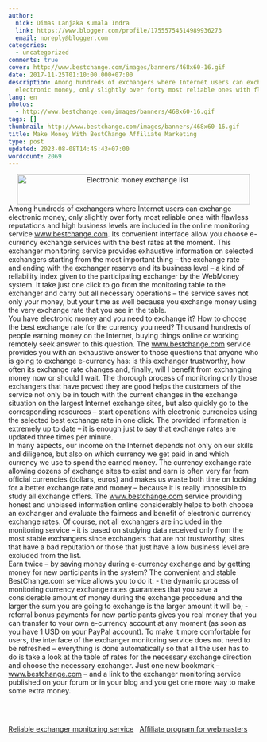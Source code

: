 ```yaml
---
author:
  nick: Dimas Lanjaka Kumala Indra
  link: https://www.blogger.com/profile/17555754514989936273
  email: noreply@blogger.com
categories:
  - uncategorized
comments: true
cover: http://www.bestchange.com/images/banners/468x60-16.gif
date: 2017-11-25T01:10:00.000+07:00
description: Among hundreds of exchangers where Internet users can exchange
  electronic money, only slightly over forty most reliable ones with flawless
lang: en
photos:
  - http://www.bestchange.com/images/banners/468x60-16.gif
tags: []
thumbnail: http://www.bestchange.com/images/banners/468x60-16.gif
title: Make Money With BestChange Affiliate Marketing
type: post
updated: 2023-08-08T14:45:43+07:00
wordcount: 2069
---
```


<center><a alt="bestchange" href="https://www.bestchange.com/?p=410410" rel="noopener noreferer nofollow" target="_blank" title="bestchange"><img alt="Electronic money exchange list" border="0" src="http://www.bestchange.com/images/banners/468x60-16.gif" height="60" title="E-currency exchanger monitor BestChange.com" width="468"></a></center><div class="w3-container w3-blue">Among hundreds of exchangers where Internet users can exchange electronic money, only slightly over forty most reliable ones with flawless reputations and high business levels are included in the online monitoring service <a alt="bestchange" href="https://www.bestchange.com/" onclick="this.href='https://www.bestchange.com/?p=410410'" rel="noopener noreferer nofollow" title="bestchange">www.bestchange.com</a>. Its convenient interface allow you choose e-currency exchange services with the best rates at the moment. This exchanger monitoring service provides exhaustive information on selected exchangers starting from the most important thing – the exchange rate – and ending with the exchanger reserve and its business level – a kind of reliability index given to the participating exchanger by the WebMoney system. It take just one click to go from the monitoring table to the exchanger and carry out all necessary operations – the service saves not only your money, but your time as well because you exchange money using the very exchange rate that you see in the table.</div><div class="w3-container w3-red">You have electronic money and you need to exchange it? How to choose the best exchange rate for the currency you need? Thousand hundreds of people earning money on the Internet, buying things online or working remotely seek answer to this question. The <a alt="bestchange" class="w3-text-white" href="https://www.bestchange.com/" onclick="this.href='https://www.bestchange.com/?p=410410'" rel="noopener noreferer nofollow" title="bestchange">www.bestchange.com</a> service provides you with an exhaustive answer to those questions that anyone who is going to exchange e-currency has: is this exchanger trustworthy, how often its exchange rate changes and, finally, will I benefit from exchanging money now or should I wait. The thorough process of monitoring only those exchangers that have proved they are good helps the customers of the service not only be in touch with the current changes in the exchange situation on the largest Internet exchange sites, but also quickly go to the corresponding resources – start operations with electronic currencies using the selected best exchange rate in one click. The provided information is extremely up to date – it is enough just to say that exchange rates are updated three times per minute.</div><div class="w3-container w3-teal w3-text-white">In many aspects, our income on the Internet depends not only on our skills and diligence, but also on which currency we get paid in and which currency we use to spend the earned money. The currency exchange rate allowing dozens of exchange sites to exist and earn is often very far from official currencies (dollars, euros) and makes us waste both time on looking for a better exchange rate and money – because it is really impossible to study all exchange offers. The <a alt="bestchange" href="https://www.bestchange.com/" onclick="this.href='https://www.bestchange.com/?p=410410'" rel="noopener noreferer nofollow" title="bestchange">www.bestchange.com</a> service providing honest and unbiased information online considerably helps to both choose an exchanger and evaluate the fairness and benefit of electronic currency exchange rates. Of course, not all exchangers are included in the monitoring service – it is based on studying data received only from the most stable exchangers since exchangers that are not trustworthy, sites that have a bad reputation or those that just have a low business level are excluded from the list. </div><div class="w3-container w3-pink">Earn twice – by saving money during e-currency exchange and by getting money for new participants in the system? The convenient and stable BestChange.com service allows you to do it: - the dynamic process of monitoring currency exchange rates guarantees that you save a considerable amount of money during the exchange procedure and the larger the sum you are going to exchange is the larger amount it will be; - referral bonus payments for new participants gives you real money that you can transfer to your own e-currency account at any moment (as soon as you have 1 USD on your PayPal account). To make it more comfortable for users, the interface of the exchanger monitoring service does not need to be refreshed – everything is done automatically so that all the user has to do is take a look at the table of rates for the necessary exchange direction and choose the necessary exchanger. Just one new bookmark – <a alt="bestchange" href="https://www.bestchange.com/" onclick="this.href='https://www.bestchange.com/?p=410410'" rel="noopener noreferer nofollow" title="bestchange">www.bestchange.com</a> – and a link to the exchanger monitoring service published on your forum or in your blog and you get one more way to make some extra money.</div><div class="w3-container"><div style="background: url(&quot;https://www.bestchange.com/images/banners/banner-bg.png&quot;) no-repeat; color: white; height: 60px; max-width: 468px; overflow: auto; padding: 0; text-align: center;"><div>Get the best exchange rate   </div><script src="https://www.bestchange.com/js/banner.php?p=410410" type="text/javascript"></script></div><div><a href="https://www.bestchange.com/?p=410410" target="_blank" title="BestChange.com – a high quality exchanger monitoring service" rel="noopener noreferer nofollow">Reliable exchanger monitoring service</a> &nbsp; <a href="https://www.bestchange.com/partner/?p=410410" target="_blank" title="Profitable affiliate program for e-money-related site owners" rel="noopener noreferer nofollow">Affiliate program for webmasters</a>  </div><script>document.write('<ifra'+'me width="100%" height="auto" src="https://www.youtube.com/embed/Jck4GeBB3-c?rel=0" frameborder="0" allowfullscreen></ifra'+'me>');</script></div>